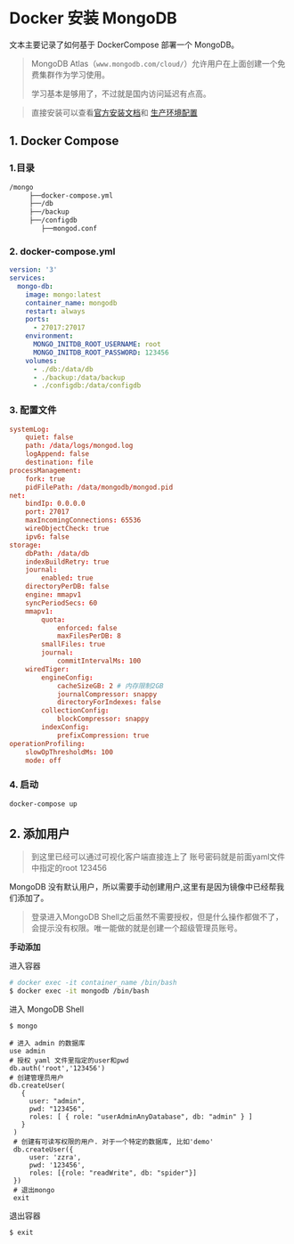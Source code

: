 # Docker 安装 MongoDB

文本主要记录了如何基于 DockerCompose 部署一个 MongoDB。

> MongoDB Atlas（`www.mongodb.com/cloud/`）允许用户在上面创建一个免费集群作为学习使用。
>
> 学习基本是够用了，不过就是国内访问延迟有点高。



> 直接安装可以查看[官方安装文档](https://docs.mongodb.com/manual/installation/)和 [生产环境配置](https://docs.mongodb.com/manual/administration/production-notes/)



## 1. Docker Compose

### 1.目录

```sh
/mongo
     ├──docker-compose.yml
     ├──/db
     ├──/backup
     ├──/configdb
        ├──mongod.conf
```

### 2. docker-compose.yml

```yml
version: '3'
services:
  mongo-db:
    image: mongo:latest
    container_name: mongodb
    restart: always
    ports:
      - 27017:27017
    environment:
      MONGO_INITDB_ROOT_USERNAME: root
      MONGO_INITDB_ROOT_PASSWORD: 123456
    volumes:
      - ./db:/data/db
      - ./backup:/data/backup
      - ./configdb:/data/configdb
```



### 3. 配置文件

```conf
systemLog:
    quiet: false
    path: /data/logs/mongod.log
    logAppend: false
    destination: file
processManagement:
    fork: true
    pidFilePath: /data/mongodb/mongod.pid
net:
    bindIp: 0.0.0.0
    port: 27017
    maxIncomingConnections: 65536
    wireObjectCheck: true
    ipv6: false   
storage:
    dbPath: /data/db
    indexBuildRetry: true
    journal:
        enabled: true
    directoryPerDB: false
    engine: mmapv1
    syncPeriodSecs: 60
    mmapv1:
        quota:
            enforced: false
            maxFilesPerDB: 8
        smallFiles: true   
        journal:
            commitIntervalMs: 100
    wiredTiger:
        engineConfig:
            cacheSizeGB: 2 # 内存限制2GB
            journalCompressor: snappy
            directoryForIndexes: false   
        collectionConfig:
            blockCompressor: snappy
        indexConfig:
            prefixCompression: true
operationProfiling:
    slowOpThresholdMs: 100
    mode: off
```



### 4. 启动

```sh
docker-compose up
```





## 2. 添加用户

> 到这里已经可以通过可视化客户端直接连上了
> 账号密码就是前面yaml文件中指定的root 123456



MongoDB 没有默认用户，所以需要手动创建用户,这里有是因为镜像中已经帮我们添加了。

> 登录进入MongoDB Shell之后虽然不需要授权，但是什么操作都做不了，会提示没有权限。唯一能做的就是创建一个超级管理员账号。

**手动添加**

进入容器

```sh
# docker exec -it container_name /bin/bash
$ docker exec -it mongodb /bin/bash
```

进入 MongoDB Shell

```shell
$ mongo
```

 

```shell
# 进入 admin 的数据库
use admin
# 授权 yaml 文件里指定的user和pwd
db.auth('root','123456')
# 创建管理员用户
db.createUser(
   {
     user: "admin",
     pwd: "123456",
     roles: [ { role: "userAdminAnyDatabase", db: "admin" } ]
   }
 )
 # 创建有可读写权限的用户. 对于一个特定的数据库, 比如'demo'
 db.createUser({
     user: 'zzra',
     pwd: '123456',
     roles: [{role: "readWrite", db: "spider"}]
 })
 # 退出mongo
 exit
```

退出容器

```sh
$ exit
```